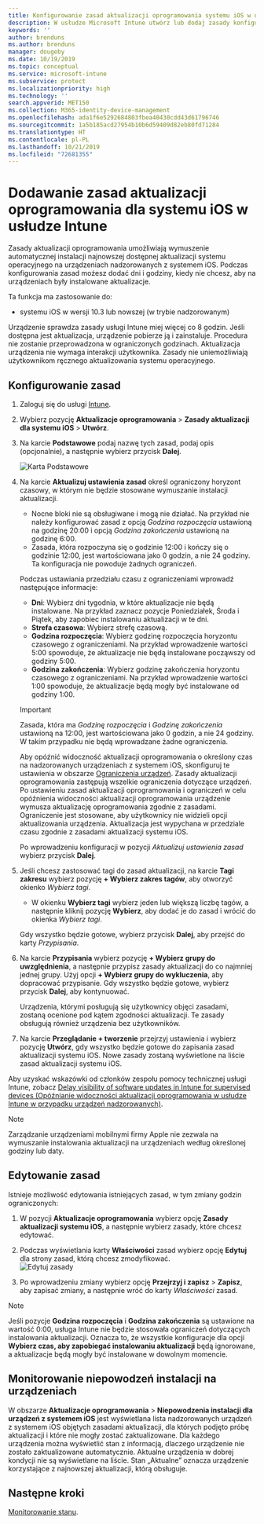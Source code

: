 ```yaml
---
title: Konfigurowanie zasad aktualizacji oprogramowania systemu iOS w usłudze Microsoft Intune — Azure | Microsoft Docs
description: W usłudze Microsoft Intune utwórz lub dodaj zasady konfiguracji ograniczające automatyczną instalację aktualizacji oprogramowania na urządzeniach z systemem iOS. Możesz wybrać datę i godzinę, kiedy aktualizacje mają nie być instalowane. Możesz także przypisać te zasady do grup, użytkowników lub urządzeń i sprawdzać, czy wystąpiły błędy instalacji.
keywords: ''
author: brenduns
ms.author: brenduns
manager: dougeby
ms.date: 10/19/2019
ms.topic: conceptual
ms.service: microsoft-intune
ms.subservice: protect
ms.localizationpriority: high
ms.technology: ''
search.appverid: MET150
ms.collection: M365-identity-device-management
ms.openlocfilehash: ada1f6e5292684803fbea40430cdd43d61796746
ms.sourcegitcommit: 1a5b185acd27954b10b6d59409d82eb80fd71284
ms.translationtype: HT
ms.contentlocale: pl-PL
ms.lasthandoff: 10/21/2019
ms.locfileid: "72681355"
---
```

# <a name="add-ios-software-update-policies-in-intune"></a>Dodawanie zasad aktualizacji oprogramowania dla systemu iOS w usłudze Intune

Zasady aktualizacji oprogramowania umożliwiają wymuszenie automatycznej instalacji najnowszej dostępnej aktualizacji systemu operacyjnego na urządzeniach nadzorowanych z systemem iOS. Podczas konfigurowania zasad możesz dodać dni i godziny, kiedy nie chcesz, aby na urządzeniach były instalowane aktualizacje.

Ta funkcja ma zastosowanie do:

- systemu iOS w wersji 10.3 lub nowszej (w trybie nadzorowanym)

Urządzenie sprawdza zasady usługi Intune miej więcej co 8 godzin. Jeśli dostępna jest aktualizacja, urządzenie pobierze ją i zainstaluje. Procedura nie zostanie przeprowadzona w ograniczonych godzinach. Aktualizacja urządzenia nie wymaga interakcji użytkownika. Zasady nie uniemożliwiają użytkownikom ręcznego aktualizowania systemu operacyjnego.

## <a name="configure-the-policy"></a>Konfigurowanie zasad

1. Zaloguj się do usługi [Intune](https://go.microsoft.com/fwlink/?linkid=2090973).
2. Wybierz pozycję **Aktualizacje oprogramowania** > **Zasady aktualizacji dla systemu iOS** > **Utwórz**.
3. Na karcie **Podstawowe** podaj nazwę tych zasad, podaj opis (opcjonalnie), a następnie wybierz przycisk **Dalej**.

   ![Karta Podstawowe](./media/software-updates-ios/basics-tab.png) 

4. Na karcie **Aktualizuj ustawienia zasad** określ ograniczony horyzont czasowy, w którym nie będzie stosowane wymuszanie instalacji aktualizacji.  
   - Nocne bloki nie są obsługiwane i mogą nie działać. Na przykład nie należy konfigurować zasad z opcją *Godzina rozpoczęcia* ustawioną na godzinę 20:00 i opcją *Godzina zakończenia* ustawioną na godzinę 6:00.
   - Zasada, która rozpoczyna się o godzinie 12:00 i kończy się o godzinie 12:00, jest wartościowana jako 0 godzin, a nie 24 godziny. Ta konfiguracja nie powoduje żadnych ograniczeń.

   Podczas ustawiania przedziału czasu z ograniczeniami wprowadź następujące informacje:

   - **Dni**: Wybierz dni tygodnia, w które aktualizacje nie będą instalowane. Na przykład zaznacz pozycje Poniedziałek, Środa i Piątek, aby zapobiec instalowaniu aktualizacji w te dni.
   - **Strefa czasowa**: Wybierz strefę czasową.
   - **Godzina rozpoczęcia**: Wybierz godzinę rozpoczęcia horyzontu czasowego z ograniczeniami. Na przykład wprowadzenie wartości 5:00 spowoduje, że aktualizacje nie będą instalowane począwszy od godziny 5:00.
   - **Godzina zakończenia**: Wybierz godzinę zakończenia horyzontu czasowego z ograniczeniami. Na przykład wprowadzenie wartości 1:00 spowoduje, że aktualizacje będą mogły być instalowane od godziny 1:00.
  
   > [!IMPORTANT]  
   > Zasada, która ma *Godzinę rozpoczęcia* i *Godzinę zakończenia* ustawioną na 12:00, jest wartościowana jako 0 godzin, a nie 24 godziny. W takim przypadku nie będą wprowadzane żadne ograniczenia.  
    
   Aby opóźnić widoczność aktualizacji oprogramowania o określony czas na nadzorowanych urządzeniach z systemem iOS, skonfiguruj te ustawienia w obszarze [Ograniczenia urządzeń](../configuration/device-restrictions-ios.md#general). Zasady aktualizacji oprogramowania zastępują wszelkie ograniczenia dotyczące urządzeń. Po ustawieniu zasad aktualizacji oprogramowania i ograniczeń w celu opóźnienia widoczności aktualizacji oprogramowania urządzenie wymusza aktualizację oprogramowania zgodnie z zasadami. Ograniczenie jest stosowane, aby użytkownicy nie widzieli opcji aktualizowania urządzenia. Aktualizacja jest wypychana w przedziale czasu zgodnie z zasadami aktualizacji systemu iOS.

   Po wprowadzeniu konfiguracji w pozycji *Aktualizuj ustawienia zasad* wybierz przycisk **Dalej**. 

5. Jeśli chcesz zastosować tagi do zasad aktualizacji, na karcie **Tagi zakresu** wybierz pozycję **+ Wybierz zakres tagów**, aby otworzyć okienko *Wybierz tagi*.
   
   - W okienku **Wybierz tagi** wybierz jeden lub większą liczbę tagów, a następnie kliknij pozycję **Wybierz**, aby dodać je do zasad i wrócić do okienka *Wybierz tagi*.  

   Gdy wszystko będzie gotowe, wybierz przycisk **Dalej**, aby przejść do karty *Przypisania*.

6. Na karcie **Przypisania** wybierz pozycję **+ Wybierz grupy do uwzględnienia**, a następnie przypisz zasady aktualizacji do co najmniej jednej grupy. Użyj opcji **+ Wybierz grupy do wykluczenia**, aby dopracować przypisanie. Gdy wszystko będzie gotowe, wybierz przycisk **Dalej**, aby kontynuować. 

   Urządzenia, którymi posługują się użytkownicy objęci zasadami, zostaną ocenione pod kątem zgodności aktualizacji. Te zasady obsługują również urządzenia bez użytkowników.

7. Na karcie **Przeglądanie + tworzenie** przejrzyj ustawienia i wybierz pozycję **Utwórz**, gdy wszystko będzie gotowe do zapisania zasad aktualizacji systemu iOS. Nowe zasady zostaną wyświetlone na liście zasad aktualizacji systemu iOS.


Aby uzyskać wskazówki od członków zespołu pomocy technicznej usługi Intune, zobacz [Delay visibility of software updates in Intune for supervised devices (Opóźnianie widoczności aktualizacji oprogramowania w usłudze Intune w przypadku urządzeń nadzorowanych)](https://techcommunity.microsoft.com/t5/Intune-Customer-Success/Delaying-visibility-of-software-updates-in-Intune-for-supervised/ba-p/345753).

> [!NOTE]
> Zarządzanie urządzeniami mobilnymi firmy Apple nie zezwala na wymuszanie instalowania aktualizacji na urządzeniach według określonej godziny lub daty.

## <a name="edit-a-policy"></a>Edytowanie zasad
Istnieje możliwość edytowania istniejących zasad, w tym zmiany godzin ograniczonych:

1. W pozycji **Aktualizacje oprogramowania** wybierz opcję **Zasady aktualizacji systemu iOS**, a następnie wybierz zasady, które chcesz edytować.

2. Podczas wyświetlania karty **Właściwości** zasad wybierz opcję **Edytuj** dla strony zasad, którą chcesz zmodyfikować.  
   ![Edytuj zasady](./media/software-updates-ios/edit-policy.png)   

3. Po wprowadzeniu zmiany wybierz opcję **Przejrzyj i zapisz** > **Zapisz**, aby zapisać zmiany, a następnie wróć do karty *Właściwości* zasad.  
 
> [!NOTE]
> Jeśli pozycje **Godzina rozpoczęcia** i **Godzina zakończenia** są ustawione na wartość 0:00, usługa Intune nie będzie stosowała ograniczeń dotyczących instalowania aktualizacji. Oznacza to, że wszystkie konfiguracje dla opcji **Wybierz czas, aby zapobiegać instalowaniu aktualizacji** będą ignorowane, a aktualizacje będą mogły być instalowane w dowolnym momencie.  


## <a name="monitor-device-installation-failures"></a>Monitorowanie niepowodzeń instalacji na urządzeniach
<!-- 1352223 -->
W obszarze **Aktualizacje oprogramowania** > **Niepowodzenia instalacji dla urządzeń z systemem iOS** jest wyświetlana lista nadzorowanych urządzeń z systemem iOS objętych zasadami aktualizacji, dla których podjęto próbę aktualizacji i które nie mogły zostać zaktualizowane. Dla każdego urządzenia można wyświetlić stan z informacją, dlaczego urządzenie nie zostało zaktualizowane automatycznie. Aktualne urządzenia w dobrej kondycji nie są wyświetlane na liście. Stan „Aktualne” oznacza urządzenie korzystające z najnowszej aktualizacji, którą obsługuje.

## <a name="next-steps"></a>Następne kroki

[Monitorowanie stanu](../configuration/device-profile-monitor.md).
